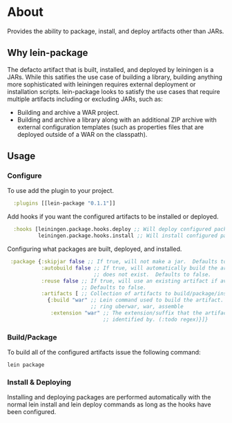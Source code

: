 # About

Provides the ability to package, install, and deploy artifacts other than JARs.

## Why lein-package

The defacto artifact that is built, installed, and deployed by leiningen is a JARs.  While this satifies the use case of building a library, building anything more sophisticated with leiningen requires external deployment or installation scripts.  lein-package looks to satisfy the use cases that require multiple artifacts including or excluding JARs, such as:

+ Building and archive a WAR project.
+ Building and archive a library along with an additional ZIP archive with external configuration templates (such as properties files that are deployed outside of a WAR on the classpath).

## Usage

### Configure
To use add the plugin to your project.

```clojure
  :plugins [[lein-package "0.1.1"]]
```

Add hooks if you want the configured artifacts to be installed or deployed.

```clojure
  :hooks [leiningen.package.hooks.deploy ;; Will deploy configured packages to remote repos when lein deploy is issued
          leiningen.package.hooks.install ;; Will install configured packages to local repo when lein install is issued.]
```

Configuring what packages are built, deployed, and installed.

```clojure
 :package {:skipjar false ;; If true, will not make a jar.  Defaults to false.
           :autobuild false ;; If true, will automatically build the artifact if it 
                            ;; does not exist.  Defaults to false.
           :reuse false ;; If true, will use an existing artifact if available.  
                        ;; Defaults to false.
           :artifacts [ ;; Collection of artifacts to build/package/install/deploy
             {:build "war" ;; Lein command used to build the artifact. e.g ring war, 
                           ;; ring uberwar, war, assemble
              :extension "war" ;; The extension/suffix that the artifact file can be 
                               ;; identified by. (:todo regex)}]}
```
 
### Build/Package
To build all of the configured artifacts issue the following command:

```
lein package
```

### Install & Deploying
Installing and deploying packages are performed automatically with the normal lein install and lein deploy commands as long as the hooks have been configured.